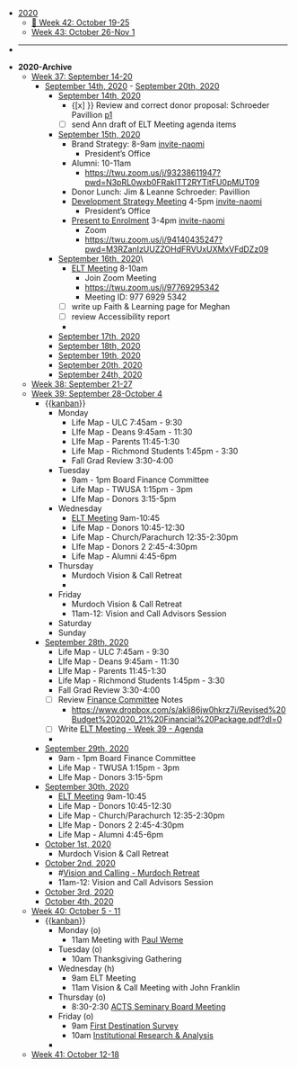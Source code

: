 - [2020](<2020.md>)
    - [  📅 Week 42: October 19-25](<  📅 Week 42: October 19-25.md>)
    - [Week 43: October 26-Nov 1](<Week 43: October 26-Nov 1.md>)
- ___________________________
- **2020-Archive**
    - [Week 37: September 14-20](<Week 37: September 14-20.md>)
        - [September 14th, 2020](<September 14th, 2020.md>) - [September 20th, 2020](<September 20th, 2020.md>)
            - [September 14th, 2020](<September 14th, 2020.md>)
                - {[x] }} Review and correct donor proposal: Schroeder Pavillion [p1](<p1.md>)
                - [ ] send Ann draft of ELT Meeting agenda items
            - [September 15th, 2020](<September 15th, 2020.md>)
                - Brand Strategy: 8-9am [invite-naomi](<invite-naomi.md>)
                    - President’s Office
                - Alumni: 10-11am
                    - https://twu.zoom.us/j/93238611947?pwd=N3pRL0wxb0FRaklTT2RYTitFU0pMUT09
                - Donor Lunch: Jim & Leanne Schroeder: Pavillion
                - [Development Strategy Meeting](<Development Strategy Meeting.md>) 4-5pm [invite-naomi](<invite-naomi.md>)
                    - President’s Office
                - [Present to Enrolment](<Present to Enrolment.md>) 3-4pm [invite-naomi](<invite-naomi.md>)
                    - Zoom
                    - https://twu.zoom.us/j/94140435247?pwd=M3RZanIzUUZZOHdFRVUxUXMxVFdDZz09
            - [September 16th, 2020](<September 16th, 2020.md>)\
                - [ELT Meeting](<ELT Meeting.md>) 8-10am
                    - Join Zoom Meeting 
                    - https://twu.zoom.us/j/97769295342 
                    - Meeting ID: 977 6929 5342 
                - [ ] write up Faith & Learning page for Meghan
                - [ ] review Accessibility report
                - 
            - [September 17th, 2020](<September 17th, 2020.md>)
            - [September 18th, 2020](<September 18th, 2020.md>)
            - [September 19th, 2020](<September 19th, 2020.md>)
            - [September 20th, 2020](<September 20th, 2020.md>)
            - [September 24th, 2020](<September 24th, 2020.md>)
    - [Week 38: September 21-27](<Week 38: September 21-27.md>)
    - [Week 39: September 28-October 4](<Week 39: September 28-October 4.md>)
        - {{[kanban](<kanban.md>)}} 
            - Monday
                - Life Map - ULC
7:45am - 9:30
                - LIfe Map - Deans
 9:45am - 11:30
                - LIfe Map - Parents
11:45-1:30
                - Life Map - Richmond Students
 1:45pm - 3:30
                - Fall Grad Review
3:30-4:00
            - Tuesday
                - 9am - 1pm Board Finance Committee
                - Life Map - TWUSA
1:15pm - 3pm
                - LIfe Map - Donors
3:15-5pm
            - Wednesday
                - [ELT Meeting](<ELT Meeting.md>) 9am-10:45
                - Life Map - Donors
10:45-12:30
                - Life Map - Church/Parachurch
12:35-2:30pm
                - LIfe Map - Donors 2
2:45-4:30pm
                - Life Map - Alumni
4:45-6pm
            - Thursday
                - Murdoch Vision & Call Retreat
                - 
            - Friday
                - Murdoch Vision & Call Retreat
                - 11am-12: Vision and Call Advisors Session
            - Saturday
            - Sunday
        - [September 28th, 2020](<September 28th, 2020.md>)
            - Life Map - ULC
7:45am - 9:30
            - LIfe Map - Deans
 9:45am - 11:30
            - LIfe Map - Parents
11:45-1:30
            - Life Map - Richmond Students
 1:45pm - 3:30
            - Fall Grad Review
3:30-4:00
            - [ ] Review [Finance Committee](<Finance Committee.md>) Notes
                - https://www.dropbox.com/s/akli86jw0hkrz7i/Revised%20Budget%202020_21%20Financial%20Package.pdf?dl=0
            - [ ] Write [ELT Meeting - Week 39 - Agenda](<ELT Meeting - Week 39 - Agenda.md>)
            - 
        - [September 29th, 2020](<September 29th, 2020.md>)
            - 9am - 1pm Board Finance Committee
            - Life Map - TWUSA
1:15pm - 3pm
            - LIfe Map - Donors
3:15-5pm
        - [September 30th, 2020](<September 30th, 2020.md>)
            - [ELT Meeting](<ELT Meeting.md>) 9am-10:45
            - Life Map - Donors
10:45-12:30
            - Life Map - Church/Parachurch
12:35-2:30pm
            - LIfe Map - Donors 2
2:45-4:30pm
            - Life Map - Alumni
4:45-6pm
        - [October 1st, 2020](<October 1st, 2020.md>)
            - Murdoch Vision & Call Retreat
        - [October 2nd, 2020](<October 2nd, 2020.md>)
            - #[Vision and Calling - Murdoch Retreat](<Vision and Calling - Murdoch Retreat.md>)
            - 11am-12: Vision and Call Advisors Session
        - [October 3rd, 2020](<October 3rd, 2020.md>)
        - [October 4th, 2020](<October 4th, 2020.md>)
    - [Week 40: October 5 - 11](<Week 40: October 5 - 11.md>)
        - {{[kanban](<kanban.md>)}}
            - Monday (o)
                - 11am Meeting with [Paul Weme](<Paul Weme.md>)
            - Tuesday (o)
                - 10am Thanksgiving Gathering
            - Wednesday (h)
                - 9am ELT Meeting
                - 11am Vision & Call Meeting with John Franklin
            - Thursday (o)
                - 8:30-2:30 [ACTS Seminary Board Meeting](<ACTS Seminary Board Meeting.md>)
            - Friday (o)
                - 9am [First Destination Survey](<First Destination Survey.md>)
                - 10am [Institutional Research & Analysis](<Institutional Research & Analysis.md>)
            - 
    - [Week 41: October 12-18](<Week 41: October 12-18.md>)
